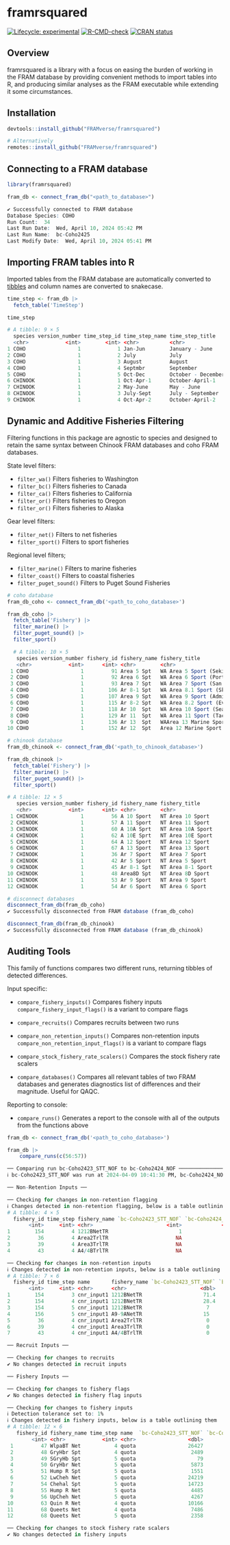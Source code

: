 # framrsquared
<!-- badges: start -->

[![Lifecycle: experimental](https://img.shields.io/badge/lifecycle-experimental-orange.svg)](https://lifecycle.r-lib.org/articles/stages.html#experimental)
[![R-CMD-check](https://github.com/FRAMverse/framrsquared/actions/workflows/R-CMD-check.yaml/badge.svg)](https://github.com/FRAMverse/framrsquared/actions/workflows/R-CMD-check.yaml)
[![CRAN status](https://www.r-pkg.org/badges/version/framrsquared)](https://CRAN.R-project.org/package=framrsquared)
<!-- badges: end -->

## Overview

framrsquared is a library with a focus on easing the burden of working in the FRAM database by providing convenient methods to import tables into R, and producing similar analyses as the FRAM executable while extending it some circumstances.

## Installation

``` r
devtools::install_github("FRAMverse/framrsquared")

# Alternatively 
remotes::install_github("FRAMverse/framrsquared")
```

## Connecting to a FRAM database
```r
library(framrsquared)

fram_db <- connect_fram_db("<path_to_database>")

✔ Successfully connected to FRAM database
Database Species: COHO
Run Count:  34
Last Run Date:  Wed, April 10, 2024 05:42 PM
Last Run Name:  bc-Coho2425
Last Modify Date:  Wed, April 10, 2024 05:41 PM

```

## Importing FRAM tables into R
Imported tables from the FRAM database are automatically converted to [tibbles](https://github.com/tidyverse/tibble) and column names are converted to snakecase.
```r
time_step <- fram_db |> 
  fetch_table('TimeStep')

time_step

# A tibble: 9 × 5
  species version_number time_step_id time_step_name time_step_title   
  <chr>            <int>        <int> <chr>          <chr>             
1 COHO                 1            1 Jan-Jun        January - June    
2 COHO                 1            2 July           July              
3 COHO                 1            3 August         August            
4 COHO                 1            4 Septmbr        September         
5 COHO                 1            5 Oct-Dec        October - December
6 CHINOOK              1            1 Oct-Apr-1      October-April-1   
7 CHINOOK              1            2 May-June       May - June        
8 CHINOOK              1            3 July-Sept      July - September  
9 CHINOOK              1            4 Oct-Apr-2      October-April-2 
```

## Dynamic and Additive Fisheries Filtering
Filtering functions in this package are agnostic to species and designed to retain the same syntax between Chinook FRAM databases and coho FRAM databases.

State level filters:
- `filter_wa()` Filters fisheries to Washington
- `filter_bc()` Filters fisheries to Canada
- `filter_ca()` Filters fisheries to California
- `filter_or()` Filters fisheries to Oregon
- `filter_or()` Filters fisheries to Alaska

Gear level filters:
- `filter_net()` Filters to net fisheries
- `filter_sport()` Filters to sport fisheries

Regional level filters;
- `filter_marine()` Filters to marine fisheries
- `filter_coast()` Filters to coastal fisheries
- `filter_puget_sound()` Filters to Puget Sound Fisheries

```r
# coho database
fram_db_coho <- connect_fram_db('<path_to_coho_database>')

fram_db_coho |> 
  fetch_table('Fishery') |>
  filter_marine() |>
  filter_puget_sound() |>
  filter_sport()

  # A tibble: 10 × 5
   species version_number fishery_id fishery_name fishery_title                     
   <chr>            <int>      <int> <chr>        <chr>                             
 1 COHO                 1         91 Area 5 Spt   WA Area 5 Sport (Sekiu)           
 2 COHO                 1         92 Area 6 Spt   WA Area 6 Sport (Port Angeles)    
 3 COHO                 1         93 Area 7 Spt   WA Area 7 Sport (San Juan Islands)
 4 COHO                 1        106 Ar 8-1 Spt   WA Area 8.1 Sport (Skagit Bay)    
 5 COHO                 1        107 Area 9 Spt   WA Area 9 Sport (Admirality Inlet)
 6 COHO                 1        115 Ar 8-2 Spt   WA Area 8.2 Sport (Everett)       
 7 COHO                 1        118 Ar 10  Spt   WA Area 10 Sport (Seattle)        
 8 COHO                 1        129 Ar 11  Spt   WA Area 11 Sport (Tacoma)         
 9 COHO                 1        136 Ar 13  Spt   WAArea 13 Marine Sport            
10 COHO                 1        152 Ar 12  Spt   Area 12 Marine Sport   

# chinook database
fram_db_chinook <- connect_fram_db('<path_to_chinook_database>')

fram_db_chinook |> 
  fetch_table('Fishery') |>
  filter_marine() |>
  filter_puget_sound() |>
  filter_sport()

# A tibble: 12 × 5
   species version_number fishery_id fishery_name fishery_title    
   <chr>            <int>      <int> <chr>        <chr>            
 1 CHINOOK              1         56 A 10 Sport   NT Area 10 Sport 
 2 CHINOOK              1         57 A 11 Sport   NT Area 11 Sport 
 3 CHINOOK              1         60 A 10A Sprt   NT Area 10A Sport
 4 CHINOOK              1         62 A 10E Sprt   NT Area 10E Sport
 5 CHINOOK              1         64 A 12 Sport   NT Area 12 Sport 
 6 CHINOOK              1         67 A 13 Sport   NT Area 13 Sport 
 7 CHINOOK              1         36 Ar 7 Sport   NT Area 7 Sport  
 8 CHINOOK              1         42 Ar 5 Sport   NT Area 5 Sport  
 9 CHINOOK              1         45 Ar 8-1 Spt   NT Area 8-1 Sport
10 CHINOOK              1         48 Area8D Spt   NT Area 8D Sport 
11 CHINOOK              1         53 Ar 9 Sport   NT Area 9 Sport  
12 CHINOOK              1         54 Ar 6 Sport   NT Area 6 Sport  

# disconnect databases
disconnect_fram_db(fram_db_coho)
✔ Successfully disconnected from FRAM database (fram_db_coho)

disconnect_fram_db(fram_db_chinook)
✔ Successfully disconnected from FRAM database (fram_db_chinook)
```
## Auditing Tools
This family of functions compares two different runs, returning tibbles of detected differences.

Input specific:
- `compare_fishery_inputs()` Compares fishery inputs `compare_fishery_input_flags()` is a variant to compare flags

- `compare_recruits()` Compares recruits between two runs
- `compare_non_retention_inputs()` Compares non-retention inputs `compare_non_retention_input_flags()` is a variant to compare flags
- `compare_stock_fishery_rate_scalers()` Compares the stock fishery rate scalers
- `compare_databases()` Compares all relevant tables of two FRAM databases and generates diagnostics list of differences and their magnitude. Useful for QAQC.

Reporting to console:
- `compare_runs()` Generates a report to the console with all of the outputs from the functions above
```r
fram_db <- connect_fram_db('<path_to_coho_database>')

fram_db |>
    compare_runs(c(56:57))

── Comparing run bc-Coho2423_STT_NOF to bc-Coho2424_NOF ─────────────────────────────────────────────────────────────────────────────────
ℹ bc-Coho2423_STT_NOF was run at 2024-04-09 10:41:30 PM, bc-Coho2424_NOF was run at 2024-04-10 12:40:07 PM

── Non-Retention Inputs ──

── Checking for changes in non-retention flagging 
ℹ Changes detected in non-retention flagging, below is a table outlining them
# A tibble: 4 × 5
  fishery_id time_step fishery_name `bc-Coho2423_STT_NOF` `bc-Coho2424_NOF`
       <int>     <int> <chr>                        <int>             <int>
1        154         4 1212BNetTR                       1                NA
2         36         4 Area2TrlTR                      NA                 1
3         39         4 Area3TrlTR                      NA                 1
4         43         4 A4/4BTrlTR                      NA                 1

── Checking for changes in non-retention inputs 
ℹ Changes detected in non-retention inputs, below is a table outlining them
# A tibble: 7 × 6
  fishery_id time_step name       fishery_name `bc-Coho2423_STT_NOF` `bc-Coho2424_NOF`
       <int>     <int> <chr>      <chr>                        <dbl>             <dbl>
1        154         3 cnr_input1 1212BNetTR                    71.4              36.7
2        154         4 cnr_input1 1212BNetTR                    28.4               0  
3        154         5 cnr_input1 1212BNetTR                     7                 8  
4        156         5 cnr_input1 A9-9ANetTR                    15                18  
5         36         4 cnr_input1 Area2TrlTR                     0                52  
6         39         4 cnr_input1 Area3TrlTR                     0                52  
7         43         4 cnr_input1 A4/4BTrlTR                     0                52  

── Recruit Inputs ──

── Checking for changes to recruits 
✔ No changes detected in recruit inputs

── Fishery Inputs ──

── Checking for changes to fishery flags 
✔ No changes detected in fishery flag inputs

── Checking for changes to fishery inputs 
ℹ Detection tolerance set to: 1%
ℹ Changes detected in fishery inputs, below is a table outlining them
# A tibble: 12 × 6
   fishery_id fishery_name time_step name  `bc-Coho2423_STT_NOF` `bc-Coho2424_NOF`
        <int> <chr>            <int> <chr>                 <dbl>             <dbl>
 1         47 WlpaBT Net           4 quota                 26427             25411
 2         48 GryHbr Spt           4 quota                  2489              2285
 3         49 SGryHb Spt           5 quota                    79                73
 4         50 GryHbr Net           5 quota                  5873              4751
 5         51 Hump R Spt           5 quota                  1551              1505
 6         52 LwCheh Net           5 quota                 24219             26299
 7         54 Chehal Spt           5 quota                 14723             14553
 8         55 Hump R Net           5 quota                  4485              4372
 9         56 UpCheh Net           5 quota                  4267              3844
10         63 Quin R Net           4 quota                 10166              9860
11         68 Queets Net           4 quota                  7486              8079
12         68 Queets Net           5 quota                  2358               170

── Checking for changes to stock fishery rate scalers 
✔ No changes detected in fishery inputs

```

